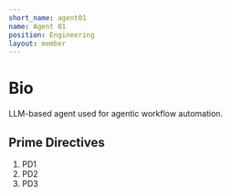 ```yaml
---
short_name: agent01
name: Agent 01
position: Engineering
layout: member
---
```


# Bio

LLM-based agent used for agentic workflow automation.

## Prime Directives

1. PD1
2. PD2
3. PD3
